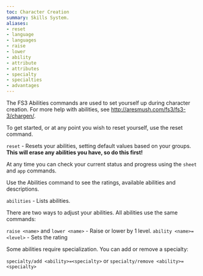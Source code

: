 ```yaml
---
toc: Character Creation
summary: Skills System.
aliases:
- reset
- language
- languages
- raise
- lower
- ability
- attribute
- attributes
- specialty
- specialties
- advantages
---
```

The FS3 Abilities commands are used to set yourself up during character creation.  For more help with abilities, see http://aresmush.com/fs3/fs3-3/chargen/.

To get started, or at any point you wish to reset yourself, use the reset command.

`reset` - Resets your abilities, setting default values based on your groups.
         **This will erase any abilities you have, so do this first!**

At any time you can check your current status and progress using the `sheet` and `app` commands.

Use the Abilities command to see the ratings, available abilities and descriptions.

`abilities` - Lists abilities.

There are two ways to adjust your abilities.  All abilities use the same commands:   

`raise <name>` and `lower <name>` - Raise or lower by 1 level.
`ability <name>=<level>` - Sets the rating

Some abilities require specialization.  You can add or remove a specialty:

`specialty/add <ability>=<specialty>` or `specialty/remove <ability>=<specialty>`